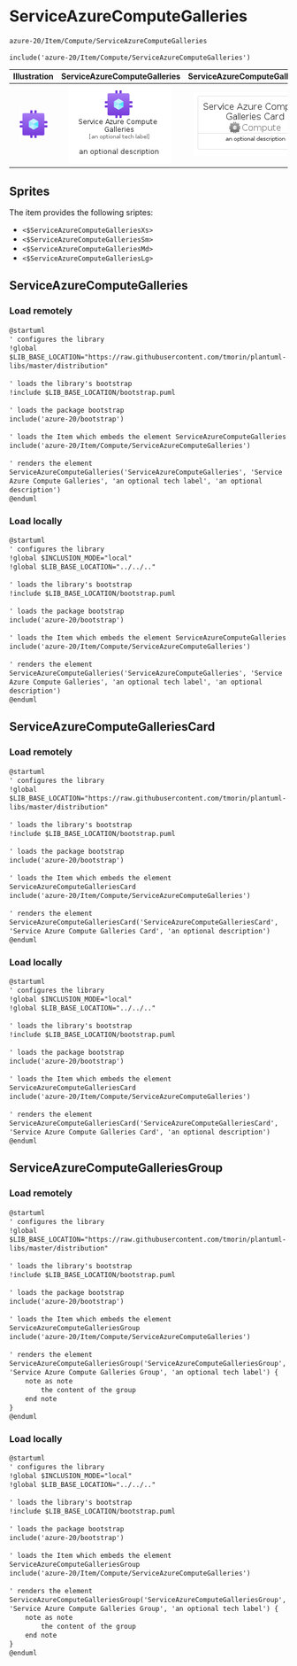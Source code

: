 # ServiceAzureComputeGalleries


```text
azure-20/Item/Compute/ServiceAzureComputeGalleries
```

```text
include('azure-20/Item/Compute/ServiceAzureComputeGalleries')
```



| Illustration | ServiceAzureComputeGalleries | ServiceAzureComputeGalleriesCard | ServiceAzureComputeGalleriesGroup |
| :---: | :---: | :---: | :---: |
| ![illustration for Illustration](../../../azure-20/Item/Compute/ServiceAzureComputeGalleries.png) | ![illustration for ServiceAzureComputeGalleries](../../../azure-20/Item/Compute/ServiceAzureComputeGalleries.Local.png) | ![illustration for ServiceAzureComputeGalleriesCard](../../../azure-20/Item/Compute/ServiceAzureComputeGalleriesCard.Local.png) | ![illustration for ServiceAzureComputeGalleriesGroup](../../../azure-20/Item/Compute/ServiceAzureComputeGalleriesGroup.Local.png) |



## Sprites
The item provides the following sriptes:

- `<$ServiceAzureComputeGalleriesXs>`
- `<$ServiceAzureComputeGalleriesSm>`
- `<$ServiceAzureComputeGalleriesMd>`
- `<$ServiceAzureComputeGalleriesLg>`





## ServiceAzureComputeGalleries

### Load remotely
```plantuml
@startuml
' configures the library
!global $LIB_BASE_LOCATION="https://raw.githubusercontent.com/tmorin/plantuml-libs/master/distribution"

' loads the library's bootstrap
!include $LIB_BASE_LOCATION/bootstrap.puml

' loads the package bootstrap
include('azure-20/bootstrap')

' loads the Item which embeds the element ServiceAzureComputeGalleries
include('azure-20/Item/Compute/ServiceAzureComputeGalleries')

' renders the element
ServiceAzureComputeGalleries('ServiceAzureComputeGalleries', 'Service Azure Compute Galleries', 'an optional tech label', 'an optional description')
@enduml
```

### Load locally
```plantuml
@startuml
' configures the library
!global $INCLUSION_MODE="local"
!global $LIB_BASE_LOCATION="../../.."

' loads the library's bootstrap
!include $LIB_BASE_LOCATION/bootstrap.puml

' loads the package bootstrap
include('azure-20/bootstrap')

' loads the Item which embeds the element ServiceAzureComputeGalleries
include('azure-20/Item/Compute/ServiceAzureComputeGalleries')

' renders the element
ServiceAzureComputeGalleries('ServiceAzureComputeGalleries', 'Service Azure Compute Galleries', 'an optional tech label', 'an optional description')
@enduml
```

## ServiceAzureComputeGalleriesCard

### Load remotely
```plantuml
@startuml
' configures the library
!global $LIB_BASE_LOCATION="https://raw.githubusercontent.com/tmorin/plantuml-libs/master/distribution"

' loads the library's bootstrap
!include $LIB_BASE_LOCATION/bootstrap.puml

' loads the package bootstrap
include('azure-20/bootstrap')

' loads the Item which embeds the element ServiceAzureComputeGalleriesCard
include('azure-20/Item/Compute/ServiceAzureComputeGalleries')

' renders the element
ServiceAzureComputeGalleriesCard('ServiceAzureComputeGalleriesCard', 'Service Azure Compute Galleries Card', 'an optional description')
@enduml
```

### Load locally
```plantuml
@startuml
' configures the library
!global $INCLUSION_MODE="local"
!global $LIB_BASE_LOCATION="../../.."

' loads the library's bootstrap
!include $LIB_BASE_LOCATION/bootstrap.puml

' loads the package bootstrap
include('azure-20/bootstrap')

' loads the Item which embeds the element ServiceAzureComputeGalleriesCard
include('azure-20/Item/Compute/ServiceAzureComputeGalleries')

' renders the element
ServiceAzureComputeGalleriesCard('ServiceAzureComputeGalleriesCard', 'Service Azure Compute Galleries Card', 'an optional description')
@enduml
```

## ServiceAzureComputeGalleriesGroup

### Load remotely
```plantuml
@startuml
' configures the library
!global $LIB_BASE_LOCATION="https://raw.githubusercontent.com/tmorin/plantuml-libs/master/distribution"

' loads the library's bootstrap
!include $LIB_BASE_LOCATION/bootstrap.puml

' loads the package bootstrap
include('azure-20/bootstrap')

' loads the Item which embeds the element ServiceAzureComputeGalleriesGroup
include('azure-20/Item/Compute/ServiceAzureComputeGalleries')

' renders the element
ServiceAzureComputeGalleriesGroup('ServiceAzureComputeGalleriesGroup', 'Service Azure Compute Galleries Group', 'an optional tech label') {
    note as note
        the content of the group
    end note
}
@enduml
```

### Load locally
```plantuml
@startuml
' configures the library
!global $INCLUSION_MODE="local"
!global $LIB_BASE_LOCATION="../../.."

' loads the library's bootstrap
!include $LIB_BASE_LOCATION/bootstrap.puml

' loads the package bootstrap
include('azure-20/bootstrap')

' loads the Item which embeds the element ServiceAzureComputeGalleriesGroup
include('azure-20/Item/Compute/ServiceAzureComputeGalleries')

' renders the element
ServiceAzureComputeGalleriesGroup('ServiceAzureComputeGalleriesGroup', 'Service Azure Compute Galleries Group', 'an optional tech label') {
    note as note
        the content of the group
    end note
}
@enduml
```

